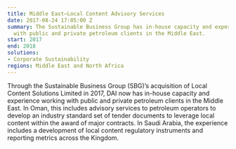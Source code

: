 ```yaml
---
title: Middle East—Local Content Advisory Services
date: 2017-08-24 17:05:00 Z
summary: The Sustainable Business Group has in-house capacity and experience working
  with public and private petroleum clients in the Middle East.
start: 2017
end: 2018
solutions:
- Corporate Sustainability
regions: Middle East and North Africa
---
```


Through the Sustainable Business Group (SBG)’s acquisition of Local Content Solutions Limited in 2017, DAI now has in-house capacity and experience working with public and private petroleum clients in the Middle East. In Oman, this includes advisory services to petroleum operators to develop an industry standard set of tender documents to leverage local content within the award of major contracts. In Saudi Arabia, the experience includes a development of local content regulatory instruments and reporting metrics across the Kingdom.